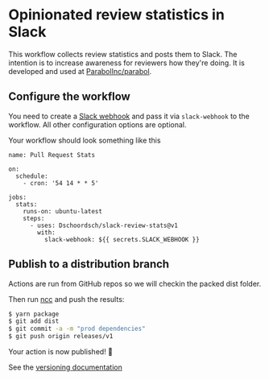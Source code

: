 # Opinionated review statistics in Slack

This workflow collects review statistics and posts them to Slack. The intention is to increase awareness for reviewers how they're doing. It is developed and used at [ParabolInc/parabol](https://github.com/ParabolInc/parabol).

## Configure the workflow

You need to create a [Slack webhook](https://api.slack.com/messaging/webhooks) and pass it via `slack-webhook` to the workflow. All other configuration options are optional.

Your workflow should look something like this
```
name: Pull Request Stats

on:
  schedule:
    - cron: '54 14 * * 5'

jobs:
  stats:
    runs-on: ubuntu-latest
    steps:
      - uses: Dschoordsch/slack-review-stats@v1
        with:
          slack-webhook: ${{ secrets.SLACK_WEBHOOK }}
```

## Publish to a distribution branch

Actions are run from GitHub repos so we will checkin the packed dist folder. 

Then run [ncc](https://github.com/zeit/ncc) and push the results:
```bash
$ yarn package
$ git add dist
$ git commit -a -m "prod dependencies"
$ git push origin releases/v1
```

Your action is now published! :rocket: 

See the [versioning documentation](https://github.com/actions/toolkit/blob/master/docs/action-versioning.md)

